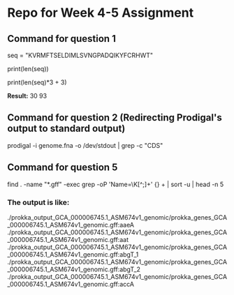 # Repo for Week 4-5 Assignment

## Command for question 1
seq = "KVRMFTSELDIMLSVNGPADQIKYFCRHWT"

print(len(seq))

print(len(seq)*3 + 3)

**Result:** 30 93

## Command for question 2 (Redirecting Prodigal's output to standard output)
prodigal -i genome.fna -o /dev/stdout | grep -c "CDS"

## Command for question 5
find . -name "*.gff" -exec grep -oP 'Name=\K[^;]+' {} + | sort -u | head -n 5

### The output is like:
./prokka_output_GCA_000006745.1_ASM674v1_genomic/prokka_genes_GCA_000006745.1_ASM674v1_genomic.gff:aaeA
./prokka_output_GCA_000006745.1_ASM674v1_genomic/prokka_genes_GCA_000006745.1_ASM674v1_genomic.gff:aat
./prokka_output_GCA_000006745.1_ASM674v1_genomic/prokka_genes_GCA_000006745.1_ASM674v1_genomic.gff:abgT_1
./prokka_output_GCA_000006745.1_ASM674v1_genomic/prokka_genes_GCA_000006745.1_ASM674v1_genomic.gff:abgT_2
./prokka_output_GCA_000006745.1_ASM674v1_genomic/prokka_genes_GCA_000006745.1_ASM674v1_genomic.gff:accA
